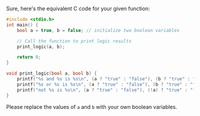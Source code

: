 Sure, here's the equivalent C code for your given function:

```c
#include <stdio.h> 
int main() {
    bool a = true, b = false; // initialize two boolean variables

    // Call the function to print logic results
    print_logic(a, b);

    return 0;
}

void print_logic(bool a, bool b) {
    printf("%s and %s is %s\n", (a ? "true" : "false"), (b ? "true" : "false"), (a && b) ? "true" : "false");
    printf("%s or %s is %s\n", (a ? "true" : "false"), (b ? "true" : "false"), (a || b) ? "true" : "false");
    printf("not %s is %s\n", (a ? "true" : "false"), (!a) ? "true" : "false");
}
```
Please replace the values of `a` and `b` with your own boolean variables.
